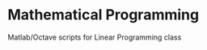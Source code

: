 Mathematical Programming
========================

Matlab/Octave scripts for Linear Programming class
